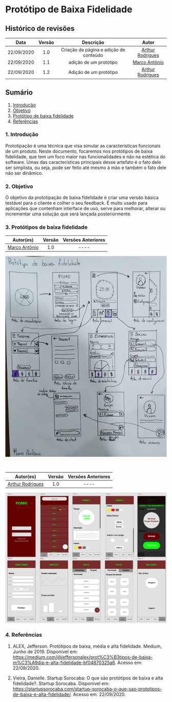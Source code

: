 # **Protótipo de Baixa Fidelidade**

## Histórico de revisões

|Data|Versão|Descrição|Autor|
|:---:|:---:|:---:|:---:|
|22/09/2020|1.0|Criação da página e adição de conteúdo |[Arthur Rodrigues](https://github.com/arthurarp)|
|22/09/2020|1.1|adição de um protótipo|[Marco Antônio](https://github.com/markinlimac)|
|22/09/2020|1.2|Adição de um protótipo|[Arthur Rodrigues](https://github.com/arthurarp)|



## **Sumário**

1. [Introdução](#1-introdução)
2. [Objetivo](#2-objetivo)
3. [Protótipo de baixa fidelidade](#3-protótipos-de-baixa-fidelidade)
4. [Referências](#4-referências)


### 1. **Introdução**
Prototipação é uma técnica que visa simular as características funcionais de um produto. Neste documento, focaremos nos protótipos de baixa fidelidade, que tem um foco maior nas funcionalidades e não na estética do software. Umas das características principais desse artefato é o fato dele ser simplista, ou seja, pode ser feito até mesmo à mão e também o fato dele não ser dinâmico.


### 2. **Objetivo**

O objetivo da prototipação de baixa fidelidade é criar uma versão básica testável para o cliente e colher o seu feedback. É muito usado para aplicações que contenham interface de uso, serve para melhorar, alterar ou incrementar uma solução que será lançada posteriormente.


### 3. **Protótipos de baixa fidelidade**

|Autor(es)|Versão|Versões Anteriores|
:------:|:------:|:-------:
|[Marco Antônio](https://github.com/markinlimac)| 1.0 | ----

![protótipo de baixa fidelidade](../../img/prototipo/marco_v1.jpeg)

<br>

|Autor(es)|Versão|Versões Anteriores|
:------:|:------:|:-------:
|[Arthur Rodrigues](https://github.com/arthurarp)| 1.0 | ----

![protótipo de baixa fidelidade arthur](../../img/prototipo/arthur/prototipo_arthur_v1.png)




### 4. **Referências**

1. ALEX, Jefferson. Protótipos de baixa, média e alta fidelidade. Medium, Junho de 2019. Disponível em: <https://medium.com/@jeffersonalex/prot%C3%B3tipos-de-baixa-m%C3%A9dia-e-alta-fidelidade-bf04870325a6>. Acesso em: 22/09/2020.

2. Vieira, Danielle. Startup Sorocaba: O que são protótipos de baixa e alta fidelidade?. Startup Sorocaba. Disponível em: <https://startupsorocaba.com/startup-sorocaba-o-que-sao-prototipos-de-baixa-e-alta-fidelidade/>. Acesso em: 22/09/2020.
